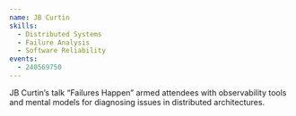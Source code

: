 ```yaml
---
name: JB Curtin
skills:
  - Distributed Systems
  - Failure Analysis
  - Software Reliability
events:
  - 240569750
---
```


JB Curtin’s talk “Failures Happen” armed attendees with observability tools and mental models for diagnosing issues in distributed architectures.
